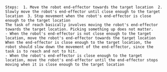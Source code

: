 
    Steps:  1. Move the robot end-effector towards the target location  2. Slowly move the robot's end-effector until close enough to the target location  3. Stop movement when the robot's end-effector is close enough to the target location
    The task of reach basically involves moving the robot's end-effector towards the target location. Picking something up does not matter.
    - When the robot's end-effector is not close enough to the target location, move the robot's end-effector towards the target location
    When the end-effector is close enough to the target location, the robot should slow down the movement of the end-effector, since the task is to reach and not to hit.
    - When the robot's end-effector is close enough to the target location, move the robot's end-effector until the end-effector stops moving when it is close enough to the target location